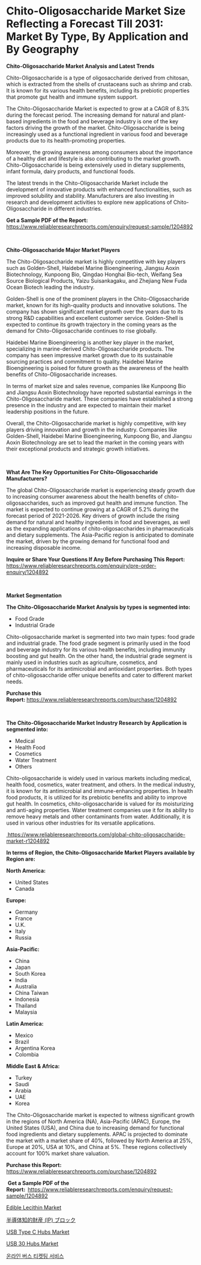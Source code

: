 <p><h1>Chito-Oligosaccharide Market Size Reflecting a Forecast Till 2031: Market By Type, By Application and By Geography</h1></p><p><strong>Chito-Oligosaccharide Market Analysis and Latest Trends</strong></p>
<p><p>Chito-Oligosaccharide is a type of oligosaccharide derived from chitosan, which is extracted from the shells of crustaceans such as shrimp and crab. It is known for its various health benefits, including its prebiotic properties that promote gut health and immune system support.</p><p>The Chito-Oligosaccharide Market is expected to grow at a CAGR of 8.3% during the forecast period. The increasing demand for natural and plant-based ingredients in the food and beverage industry is one of the key factors driving the growth of the market. Chito-Oligosaccharide is being increasingly used as a functional ingredient in various food and beverage products due to its health-promoting properties.</p><p>Moreover, the growing awareness among consumers about the importance of a healthy diet and lifestyle is also contributing to the market growth. Chito-Oligosaccharide is being extensively used in dietary supplements, infant formula, dairy products, and functional foods.</p><p>The latest trends in the Chito-Oligosaccharide Market include the development of innovative products with enhanced functionalities, such as improved solubility and stability. Manufacturers are also investing in research and development activities to explore new applications of Chito-Oligosaccharide in different industries.</p></p>
<p><strong>Get a Sample PDF of the Report:&nbsp;</strong> <a href="https://www.reliableresearchreports.com/enquiry/request-sample/1204892">https://www.reliableresearchreports.com/enquiry/request-sample/1204892</a></p>
<p>&nbsp;</p>
<p><strong>Chito-Oligosaccharide Major Market Players</strong></p>
<p><p>The Chito-Oligosaccharide market is highly competitive with key players such as Golden-Shell, Haidebei Marine Bioengineering, Jiangsu Aoxin Biotechnology, Kunpoong Bio, Qingdao Honghai Bio-tech, Weifang Sea Source Biological Products, Yaizu Suisankagaku, and Zhejiang New Fuda Ocean Biotech leading the industry.</p><p>Golden-Shell is one of the prominent players in the Chito-Oligosaccharide market, known for its high-quality products and innovative solutions. The company has shown significant market growth over the years due to its strong R&D capabilities and excellent customer service. Golden-Shell is expected to continue its growth trajectory in the coming years as the demand for Chito-Oligosaccharide continues to rise globally.</p><p>Haidebei Marine Bioengineering is another key player in the market, specializing in marine-derived Chito-Oligosaccharide products. The company has seen impressive market growth due to its sustainable sourcing practices and commitment to quality. Haidebei Marine Bioengineering is poised for future growth as the awareness of the health benefits of Chito-Oligosaccharide increases.</p><p>In terms of market size and sales revenue, companies like Kunpoong Bio and Jiangsu Aoxin Biotechnology have reported substantial earnings in the Chito-Oligosaccharide market. These companies have established a strong presence in the industry and are expected to maintain their market leadership positions in the future.</p><p>Overall, the Chito-Oligosaccharide market is highly competitive, with key players driving innovation and growth in the industry. Companies like Golden-Shell, Haidebei Marine Bioengineering, Kunpoong Bio, and Jiangsu Aoxin Biotechnology are set to lead the market in the coming years with their exceptional products and strategic growth initiatives.</p></p>
<p>&nbsp;</p>
<p><strong>What Are The Key Opportunities For Chito-Oligosaccharide Manufacturers?</strong></p>
<p><p>The global Chito-Oligosaccharide market is experiencing steady growth due to increasing consumer awareness about the health benefits of chito-oligosaccharides, such as improved gut health and immune function. The market is expected to continue growing at a CAGR of 5.2% during the forecast period of 2021-2026. Key drivers of growth include the rising demand for natural and healthy ingredients in food and beverages, as well as the expanding applications of chito-oligosaccharides in pharmaceuticals and dietary supplements. The Asia-Pacific region is anticipated to dominate the market, driven by the growing demand for functional food and increasing disposable income.</p></p>
<p><strong>Inquire or Share Your Questions If Any Before Purchasing This Report:</strong> <a href="https://www.reliableresearchreports.com/enquiry/pre-order-enquiry/1204892">https://www.reliableresearchreports.com/enquiry/pre-order-enquiry/1204892</a></p>
<p>&nbsp;</p>
<p><strong>Market Segmentation</strong></p>
<p><strong>The Chito-Oligosaccharide Market Analysis by types is segmented into:</strong></p>
<p><ul><li>Food Grade</li><li>Industrial Grade</li></ul></p>
<p><p>Chito-oligosaccharide market is segmented into two main types: food grade and industrial grade. The food grade segment is primarily used in the food and beverage industry for its various health benefits, including immunity boosting and gut health. On the other hand, the industrial grade segment is mainly used in industries such as agriculture, cosmetics, and pharmaceuticals for its antimicrobial and antioxidant properties. Both types of chito-oligosaccharide offer unique benefits and cater to different market needs.</p></p>
<p><strong>Purchase this Report:&nbsp;</strong><a href="https://www.reliableresearchreports.com/purchase/1204892">https://www.reliableresearchreports.com/purchase/1204892</a></p>
<p>&nbsp;</p>
<p><strong>The Chito-Oligosaccharide Market Industry Research by Application is segmented into:</strong></p>
<p><ul><li>Medical</li><li>Health Food</li><li>Cosmetics</li><li>Water Treatment</li><li>Others</li></ul></p>
<p><p>Chito-oligosaccharide is widely used in various markets including medical, health food, cosmetics, water treatment, and others. In the medical industry, it is known for its antimicrobial and immune-enhancing properties. In health food products, it is utilized for its prebiotic benefits and ability to improve gut health. In cosmetics, chito-oligosaccharide is valued for its moisturizing and anti-aging properties. Water treatment companies use it for its ability to remove heavy metals and other contaminants from water. Additionally, it is used in various other industries for its versatile applications.</p></p>
<p><a href="https://www.reliableresearchreports.com/global-chito-oligosaccharide-market-r1204892">&nbsp;https://www.reliableresearchreports.com/global-chito-oligosaccharide-market-r1204892</a></p>
<p><strong>In terms of Region, the Chito-Oligosaccharide Market Players available by Region are:</strong></p>
<p>
    <p> <strong> North America: </strong>
        <ul>
            <li>United States</li>
            <li>Canada</li>
        </ul>
        </p> 
    <p> <strong> Europe: </strong>
        <ul>
            <li>Germany</li>
            <li>France</li>
            <li>U.K.</li>
            <li>Italy</li>
            <li>Russia</li>
        </ul>
        </p> 
    <p> <strong> Asia-Pacific: </strong>
        <ul>
            <li>China</li>
            <li>Japan</li>
            <li>South Korea</li>
            <li>India</li>
            <li>Australia</li>
            <li>China Taiwan</li>
            <li>Indonesia</li>
            <li>Thailand</li>
            <li>Malaysia</li>
        </ul>
        </p> 
    <p> <strong> Latin America: </strong>
        <ul>
            <li>Mexico</li>
            <li>Brazil</li>
            <li>Argentina Korea</li>
            <li>Colombia</li>
        </ul>
        </p> 
    <p> <strong> Middle East & Africa: </strong>
        <ul>
            <li>Turkey</li>
            <li>Saudi</li>
            <li>Arabia</li>
            <li>UAE</li>
            <li>Korea</li>
        </ul>
    </p>
    </p>
<p><p>The Chito-Oligosaccharide market is expected to witness significant growth in the regions of North America (NA), Asia-Pacific (APAC), Europe, the United States (USA), and China due to increasing demand for functional food ingredients and dietary supplements. APAC is projected to dominate the market with a market share of 40%, followed by North America at 25%, Europe at 20%, USA at 10%, and China at 5%. These regions collectively account for 100% market share valuation.</p></p>
<p><strong>Purchase this Report: </strong><a href="https://www.reliableresearchreports.com/purchase/1204892">https://www.reliableresearchreports.com/purchase/1204892</a></p>
<p>&nbsp;<strong>Get a Sample PDF of the Report:&nbsp;&nbsp;</strong><a href="https://www.reliableresearchreports.com/enquiry/request-sample/1204892">https://www.reliableresearchreports.com/enquiry/request-sample/1204892</a></p>
<p><strong></strong></p>
<p><p><a href="https://github.com/gladysalidde/Market-Research-Report-List-1/blob/main/edible-lecithin-market.md">Edible Lecithin Market</a></p><p><a href="https://github.com/luffiazaza/Market-Research-Report-List-2/blob/main/6431367111499.md">半導体知的財産 (IP) ブロック</a></p><p><a href="https://issuu.com/reportprime-2/docs/usb-type-c-hubs-market-size-2030.pptx">USB Type C Hubs Market</a></p><p><a href="https://issuu.com/reportprime-2/docs/usb-30-hubs-market-size-2030.pptx">USB 30 Hubs Market</a></p><p><a href="https://github.com/idcefvhkdut6/Market-Research-Report-List-2/blob/main/6511107106454.md">온라인 버스 티켓팅 서비스</a></p></p>